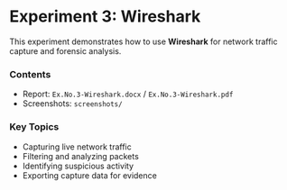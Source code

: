 # Experiment 3: Wireshark

This experiment demonstrates how to use **Wireshark** for network traffic capture and forensic analysis.

### Contents
- Report: `Ex.No.3-Wireshark.docx` / `Ex.No.3-Wireshark.pdf`
- Screenshots: `screenshots/`

### Key Topics
- Capturing live network traffic
- Filtering and analyzing packets
- Identifying suspicious activity
- Exporting capture data for evidence
